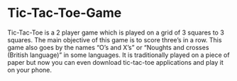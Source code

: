 # Tic-Tac-Toe-Game
Tic-Tac-Toe is a 2 player game which is played on a grid of 3 squares to 3 squares. The main objective of this game is to score three’s in a row. This game also goes by the names “O’s and X’s” or “Noughts and crosses (British language)” in some languages. It is traditionally played on a piece of paper but now you can even download tic-tac-toe applications and play it on your phone.
